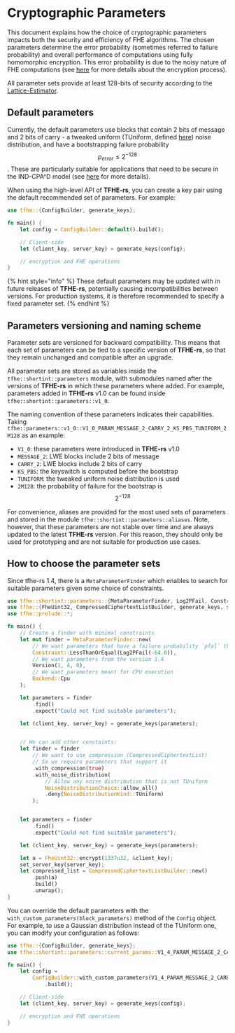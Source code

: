 # Cryptographic Parameters

This document explains how the choice of cryptographic parameters impacts both the security and efficiency of FHE algorithms. The chosen parameters determine the error probability (sometimes referred to failure probability) and overall performance of computations using fully homomorphic encryption. This error probability is due to the noisy nature of FHE computations (see [here](../../getting-started/security-and-cryptography.md) for more details about the encryption process).

All parameter sets provide at least 128-bits of security according to the [Lattice-Estimator](https://github.com/malb/lattice-estimator). 

## Default parameters
Currently, the default parameters use blocks that contain 2 bits of message and 2 bits of carry - a tweaked uniform (TUniform, defined [here](../../getting-started/security-and-cryptography.md#noise)) noise distribution, and have a bootstrapping failure probability $$p_{error} \le 2^{-128}$$.
These are particularly suitable for applications that need to be secure in the IND-CPA^D model (see [here](../../getting-started/security-and-cryptography.md#security) for more details).

When using the high-level API of **TFHE-rs**, you can create a key pair using the default recommended set of parameters. For example:

```rust
use tfhe::{ConfigBuilder, generate_keys};

fn main() {
    let config = ConfigBuilder::default().build();

    // Client-side
    let (client_key, server_key) = generate_keys(config);

    // encryption and FHE operations
}
```

{% hint style="info" %}
These default parameters may be updated with in future releases of **TFHE-rs**, potentially causing incompatibilities between versions. For production systems, it is therefore recommended to specify a fixed parameter set.
{% endhint %}

## Parameters versioning and naming scheme

Parameter sets are versioned for backward compatibility. This means that each set of parameters can be tied to a specific version of **TFHE-rs**, so that they remain unchanged and compatible after an upgrade.

All parameter sets are stored as variables inside the `tfhe::shortint::parameters` module, with submodules named after the versions of **TFHE-rs** in which these parameters where added. For example, parameters added in **TFHE-rs** v1.0 can be found inside `tfhe::shortint::parameters::v1_0`.

The naming convention of these parameters indicates their capabilities. Taking `tfhe::parameters::v1_0::V1_0_PARAM_MESSAGE_2_CARRY_2_KS_PBS_TUNIFORM_2M128` as an example:
- `V1_0`: these parameters were introduced in **TFHE-rs** v1.0
- `MESSAGE_2`: LWE blocks include 2 bits of message
- `CARRY_2`: LWE blocks include 2 bits of carry
- `KS_PBS`: the keyswitch is computed before the bootstrap
- `TUNIFORM`: the tweaked uniform noise distribution is used
- `2M128`: the probability of failure for the bootstrap is $$2^{-128}$$

For convenience, aliases are provided for the most used sets of parameters and stored in the module `tfhe::shortint::parameters::aliases`. Note, however, that these parameters are not stable over time and are always updated to the latest **TFHE-rs** version. For this reason, they should only be used for prototyping and are not suitable for production use cases.


## How to choose the parameter sets

Since tfhe-rs 1.4, there is a `MetaParameterFinder` which enables to search for suitable parameters given some choice of constraints.

```rust
use tfhe::shortint::parameters::{MetaParameterFinder, Log2PFail, Constraint, Version, Backend, NoiseDistributionChoice, NoiseDistributionKind};
use tfhe::{FheUint32, CompressedCiphertextListBuilder, generate_keys, set_server_key};
use tfhe::prelude::*;

fn main() {
    // Create a finder with minimal constraints
    let mut finder = MetaParameterFinder::new(
        // We want parameters that have a failure probability `pfal` that is: pfail <= 2^-64
        Constraint::LessThanOrEqual(Log2PFail(-64.0)),
        // We want parameters from the version 1.4
        Version(1, 4, 0),
        // We want parameters meant for CPU execution
        Backend::Cpu
    );

    let parameters = finder
        .find()
        .expect("Could not find suitable parameters");

    let (client_key, server_key) = generate_keys(parameters);


    // We can add other constaints:
    let finder = finder
        // We want to use compression (CompressedCiphertextList)
        // So we require parameters that support it
        .with_compression(true) 
        .with_noise_distribution(
            // Allow any noise distribution that is not TUniform
            NoiseDistributionChoice::allow_all()
            .deny(NoiseDistributionKind::TUniform)
        );


    let parameters = finder
        .find()
        .expect("Could not find suitable parameters");

    let (client_key, server_key) = generate_keys(parameters);

    let a = FheUint32::encrypt(1337u32, &client_key);
    set_server_key(server_key);
    let compressed_list = CompressedCiphertextListBuilder::new()
        .push(a)
        .build()
        .unwrap();
}
```


You can override the default parameters with the `with_custom_parameters(block_parameters)` method of the `Config` object. For example, to use a Gaussian distribution instead of the TUniform one, you can modify your configuration as follows:

```rust
use tfhe::{ConfigBuilder, generate_keys};
use tfhe::shortint::parameters::current_params::V1_4_PARAM_MESSAGE_2_CARRY_2_KS_PBS_GAUSSIAN_2M128;

fn main() {
    let config =
        ConfigBuilder::with_custom_parameters(V1_4_PARAM_MESSAGE_2_CARRY_2_KS_PBS_GAUSSIAN_2M128)
            .build();

    // Client-side
    let (client_key, server_key) = generate_keys(config);

    // encryption and FHE operations
}

```
